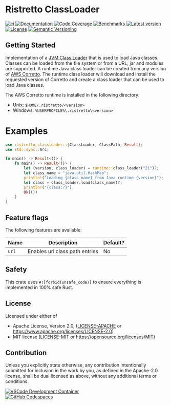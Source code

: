 # Ristretto ClassLoader

[![ci](https://github.com/theseus-rs/ristretto/actions/workflows/ci.yml/badge.svg?branch=main)](https://github.com/theseus-rs/ristretto/actions/workflows/ci.yml)
[![Documentation](https://docs.rs/ristretto_classloader/badge.svg)](https://docs.rs/ristretto_classloader)
[![Code Coverage](https://codecov.io/gh/theseus-rs/ristretto/branch/main/graph/badge.svg)](https://codecov.io/gh/theseus-rs/ristretto)
[![Benchmarks](https://img.shields.io/badge/%F0%9F%90%B0_bencher-enabled-6ec241)](https://bencher.dev/perf/theseus-rs-ristretto)
[![Latest version](https://img.shields.io/crates/v/ristretto_classloader.svg)](https://crates.io/crates/ristretto_classloader)
[![License](https://img.shields.io/crates/l/ristretto_classloader)](https://github.com/theseus-rs/ristretto#license)
[![Semantic Versioning](https://img.shields.io/badge/%E2%9A%99%EF%B8%8F_SemVer-2.0.0-blue)](https://semver.org/spec/v2.0.0.html)

## Getting Started

Implementation of a [JVM Class Loader](https://docs.oracle.com/javase/specs/jvms/se24/html/jvms-4.html)
that is used to load Java classes. Classes can be loaded from the file system or from a URL;
jar and modules are supported. A runtime Java class loader can be created from any version of
[AWS Corretto](https://github.com/corretto). The runtime class loader will download and install
the requested version of Corretto and create a class loader that can be used to load Java
classes.

The AWS Corretto runtime is installed in the following directory:

- Unix: `$HOME/.ristretto/<version>`
- Windows: `%USERPROFILE%\.ristretto\<version>`

# Examples

```rust
use ristretto_classloader::{ClassLoader, ClassPath, Result};
use std::sync::Arc;

fn main() -> Result<()> {
    fn main() -> Result<()> {
        let (version, class_loader) = runtime::class_loader("21")?;
        let class_name = "java.util.HashMap";
        println!("Loading {class_name} from Java runtime {version}");
        let class = class_loader.load(class_name)?;
        println!("{class:?}");
        Ok(())
    }
}
```

## Feature flags

The following features are available:

| Name  | Description                    | Default? |
|-------|--------------------------------|----------|
| `url` | Enables url class path entries | No       |

## Safety

This crate uses `#![forbid(unsafe_code)]` to ensure everything is implemented in 100% safe Rust.

## License

Licensed under either of

* Apache License, Version 2.0, ([LICENSE-APACHE](LICENSE-APACHE) or https://www.apache.org/licenses/LICENSE-2.0)
* MIT license ([LICENSE-MIT](LICENSE-MIT) or https://opensource.org/licenses/MIT)

## Contribution

Unless you explicitly state otherwise, any contribution intentionally submitted
for inclusion in the work by you, as defined in the Apache-2.0 license, shall be dual licensed as above, without any
additional terms or conditions.

<a href="https://vscode.dev/redirect?url=vscode://ms-vscode-remote.remote-containers/cloneInVolume?url=https://github.com/theseus-rs/ristretto">
<img
  src="https://img.shields.io/static/v1?label=VSCode%20Development%20Container&logo=visualstudiocode&message=Open&color=orange"
  alt="VSCode Development Container"
/>
</a>
<br/>
<a href="https://github.dev/theseus-rs/ristretto">
<img
  src="https://img.shields.io/static/v1?label=GitHub%20Codespaces&logo=github&message=Open&color=orange"
  alt="GitHub Codespaces"
/>
</a>
